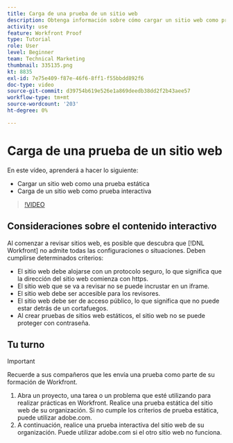 ```yaml
---
title: Carga de una prueba de un sitio web
description: Obtenga información sobre cómo cargar un sitio web como prueba estática y prueba interactiva en [!DNL  Workfront].
activity: use
feature: Workfront Proof
type: Tutorial
role: User
level: Beginner
team: Technical Marketing
thumbnail: 335135.png
kt: 8835
exl-id: 7e75e409-f87e-46f6-8ff1-f55bbdd892f6
doc-type: video
source-git-commit: d39754b619e526e1a869deedb38dd2f2b43aee57
workflow-type: tm+mt
source-wordcount: '203'
ht-degree: 0%

---
```


# Carga de una prueba de un sitio web

En este vídeo, aprenderá a hacer lo siguiente:

* Cargar un sitio web como una prueba estática
* Carga de un sitio web como prueba interactiva

>[!VIDEO](https://video.tv.adobe.com/v/335135/?quality=12)


## Consideraciones sobre el contenido interactivo

Al comenzar a revisar sitios web, es posible que descubra que [!DNL Workfront] no admite todas las configuraciones o situaciones. Deben cumplirse determinados criterios:

* El sitio web debe alojarse con un protocolo seguro, lo que significa que la dirección del sitio web comienza con https.
* El sitio web que se va a revisar no se puede incrustar en un iframe.
* El sitio web debe ser accesible para los revisores.
* El sitio web debe ser de acceso público, lo que significa que no puede estar detrás de un cortafuegos.
* Al crear pruebas de sitios web estáticos, el sitio web no se puede proteger con contraseña.

## Tu turno

>[!IMPORTANT]
>
>Recuerde a sus compañeros que les envía una prueba como parte de su formación de Workfront.

1. Abra un proyecto, una tarea o un problema que esté utilizando para realizar prácticas en Workfront. Realice una prueba estática del sitio web de su organización. Si no cumple los criterios de prueba estática, puede utilizar adobe.com.
1. A continuación, realice una prueba interactiva del sitio web de su organización. Puede utilizar adobe.com si el otro sitio web no funciona.

<!-- 
Learn more about these considerations in the articles Generate a static proof for a website or other web content and Generate an interactive proof for a website or other web content. 
-->

<!--
### Learn more
[!DNL Workfront] also supports interactive proofing of files generated from a ZIP file. Learn how to prepare the ZIP file for uploading in the article Interactive content proofs.

* Generate a static proof for a website or other web content
* Generate an interactive proof for a website or other web content
* Generate a proof for interactive content in a ZIP file
* Understand the desktop proofing viewer
* Install the desktop proofing viewer
-->
